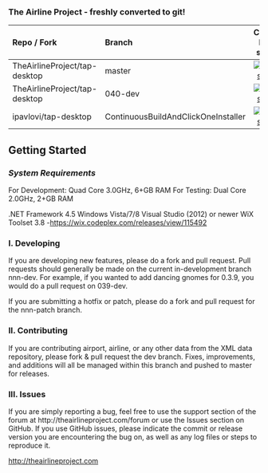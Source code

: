 <h3>The Airline Project - freshly converted to git!</h3>

| **Repo / Fork**               | **Branch**                          | **Current build status**                                                                                                                  |
|:----------------------------- | :---------------------------------- | :---------------------------------------------------------------------------------------------------------------------------------------: |
| TheAirlineProject/tap-desktop | master                              | [![Build status](https://ci.appveyor.com/api/projects/status/vee7sdpon84qmc08)](https://ci.appveyor.com/project/ipavlovi/tap-desktop-444) |
| TheAirlineProject/tap-desktop | 040-dev                             | [![Build status](https://ci.appveyor.com/api/projects/status/8dbfj20boratauyj)](https://ci.appveyor.com/project/ipavlovi/tap-desktop-133) |
| ipavlovi/tap-desktop          | ContinuousBuildAndClickOneInstaller | [![Build status](https://ci.appveyor.com/api/projects/status/i9fqgfxev6ckyf5m)](https://ci.appveyor.com/project/ipavlovi/tap-desktop-475) |

<h2>Getting Started</h2>

<h3><i>System Requirements</i></h3>
For Development: Quad Core 3.0GHz, 6+GB RAM
For Testing: Dual Core 2.0GHz, 2+GB RAM

.NET Framework 4.5
Windows Vista/7/8
Visual Studio (2012) or newer
WiX Toolset 3.8
-https://wix.codeplex.com/releases/view/115492

<h3>I. Developing</h3>
If you are developing new features, please do a fork and pull request. Pull requests should generally be made on the current in-development branch nnn-dev.
For example, if you wanted to add dancing gnomes for 0.3.9, you would do a pull request on 039-dev.

If you are submitting a hotfix or patch, please do a fork and pull request for the nnn-patch branch. 

<h3>II. Contributing</h3>
If you are contributing airport, airline, or any other data from the XML data repository, please fork & pull request the dev branch. Fixes, improvements, and additions
will all be managed within this branch and pushed to master for releases. 

<h3>III. Issues</h3>
If you are simply reporting a bug, feel free to use the support section of the forum at http://theairlineproject.com/forum or use the Issues section on GitHub.
If you use GitHub issues, please indicate the commit or release version you are encountering the bug on, as well as any log files or steps to reproduce it.

http://theairlineproject.com
